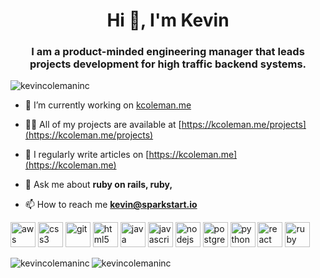 <h1 align="center">Hi 👋, I'm Kevin</h1>
<h3 align="center">I am a product-minded engineering manager that leads projects development for high traffic backend systems.</h3>

<p align="left"> <img src="https://komarev.com/ghpvc/?username=kevincolemaninc" alt="kevincolemaninc" /> </p>

- 🔭 I’m currently working on [kcoleman.me](https://www.kcoleman.me/)

- 👨‍💻 All of my projects are available at [https://kcoleman.me/projects](https://kcoleman.me/projects)

- 📝 I regularly write articles on [https://kcoleman.me](https://kcoleman.me)

- 💬 Ask me about **ruby on rails, ruby,**

- 📫 How to reach me **kevin@sparkstart.io**

<p align="left"><img src="https://devicons.github.io/devicon/devicon.git/icons/amazonwebservices/amazonwebservices-original-wordmark.svg" alt="aws" width="40" height="40"/> <img src="https://devicons.github.io/devicon/devicon.git/icons/css3/css3-original-wordmark.svg" alt="css3" width="40" height="40"/> <img src="https://www.vectorlogo.zone/logos/git-scm/git-scm-icon.svg" alt="git" width="40" height="40"/> <img src="https://devicons.github.io/devicon/devicon.git/icons/html5/html5-original-wordmark.svg" alt="html5" width="40" height="40"/> <img src="https://devicons.github.io/devicon/devicon.git/icons/java/java-original-wordmark.svg" alt="java" width="40" height="40"/> <img src="https://devicons.github.io/devicon/devicon.git/icons/javascript/javascript-original.svg" alt="javascript" width="40" height="40"/> <img src="https://devicons.github.io/devicon/devicon.git/icons/nodejs/nodejs-original-wordmark.svg" alt="nodejs" width="40" height="40"/> <img src="https://devicons.github.io/devicon/devicon.git/icons/postgresql/postgresql-original-wordmark.svg" alt="postgresql" width="40" height="40"/> <img src="https://devicons.github.io/devicon/devicon.git/icons/python/python-original.svg" alt="python" width="40" height="40"/> <img src="https://devicons.github.io/devicon/devicon.git/icons/react/react-original-wordmark.svg" alt="react" width="40" height="40"/> <img src="https://devicons.github.io/devicon/devicon.git/icons/ruby/ruby-original-wordmark.svg" alt="ruby" width="40" height="40"/></p><img align="left" src="https://github-readme-stats.vercel.app/api/top-langs/?username=kevincolemaninc&layout=compact&hide=html" alt="kevincolemaninc" />

<img align="center" src="https://github-readme-stats.vercel.app/api?username=kevincolemaninc&show_icons=true" alt="kevincolemaninc" />
